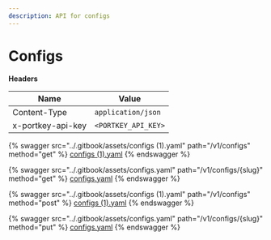```yaml
---
description: API for configs
---
```


# Configs

**Headers**

| Name              | Value               |
| ----------------- | ------------------- |
| Content-Type      | `application/json`  |
| x-portkey-api-key | `<PORTKEY_API_KEY>` |

{% swagger src="../.gitbook/assets/configs (1).yaml" path="/v1/configs" method="get" %}
[configs (1).yaml](<../.gitbook/assets/configs (1).yaml>)
{% endswagger %}

{% swagger src="../.gitbook/assets/configs.yaml" path="/v1/configs/{slug}" method="get" %}
[configs.yaml](../.gitbook/assets/configs.yaml)
{% endswagger %}

{% swagger src="../.gitbook/assets/configs (1).yaml" path="/v1/configs" method="post" %}
[configs (1).yaml](<../.gitbook/assets/configs (1).yaml>)
{% endswagger %}

{% swagger src="../.gitbook/assets/configs.yaml" path="/v1/configs/{slug}" method="put" %}
[configs.yaml](../.gitbook/assets/configs.yaml)
{% endswagger %}
